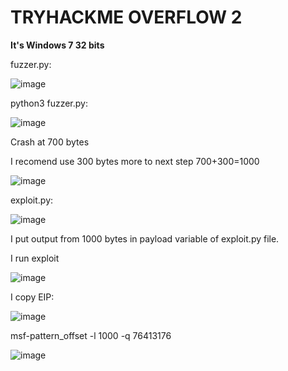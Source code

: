 # TRYHACKME OVERFLOW 2

**It's Windows 7 32 bits**

fuzzer.py:

![image](https://user-images.githubusercontent.com/79543461/177651167-3cb08660-7165-46f8-b1f9-9541d8fe5f96.png)

python3 fuzzer.py:

![image](https://user-images.githubusercontent.com/79543461/177651361-af07de68-fc30-4851-ab7c-1008109f9dae.png)

Crash at 700 bytes

I recomend use 300 bytes more to next step 700+300=1000

![image](https://user-images.githubusercontent.com/79543461/177653018-1f1f1f11-e2bf-4e7b-8942-8ce5f2509ad4.png)

exploit.py:

![image](https://user-images.githubusercontent.com/79543461/177651633-8178015a-6530-4b00-9623-2115f1376e61.png)

I put output from 1000 bytes in payload variable of exploit.py file.

I run exploit

![image](https://user-images.githubusercontent.com/79543461/177652086-ef416a63-1b49-4532-8291-4fa73842899c.png)

I copy EIP:

![image](https://user-images.githubusercontent.com/79543461/177653961-c7d4ef8f-abd0-44e0-be75-c8bc00b08952.png)

msf-pattern_offset -l 1000 -q 76413176

![image](https://user-images.githubusercontent.com/79543461/177728070-a400c61b-93fe-45cf-b8da-851c8b1489fa.png)



